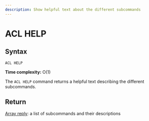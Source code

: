 ```yaml
---
description: Show helpful text about the different subcommands
---
```


# ACL HELP

## Syntax

    ACL HELP 

**Time complexity:** O(1)

The `ACL HELP` command returns a helpful text describing the different subcommands.

## Return

[Array reply](https://redis.io/docs/reference/protocol-spec#resp-arrays): a list of subcommands and their descriptions
